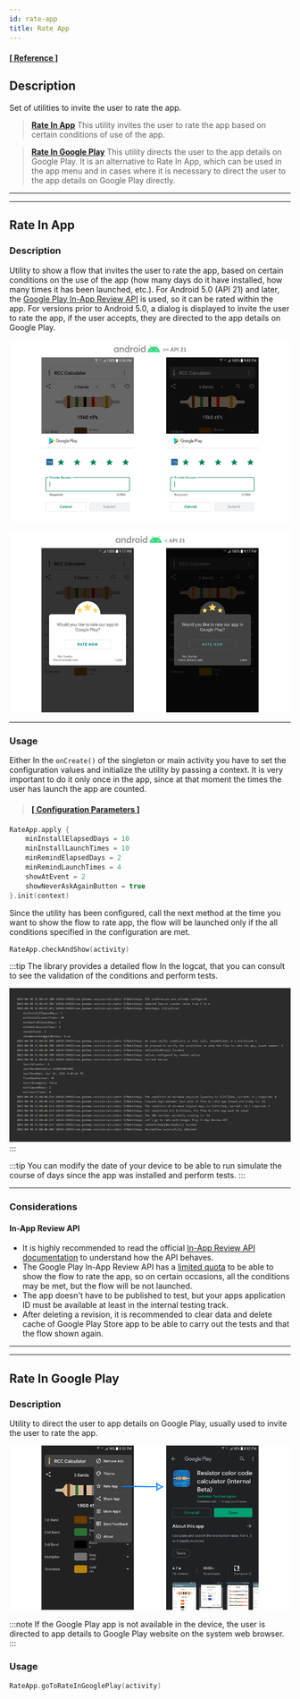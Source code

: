 ```yaml
---
id: rate-app
title: Rate App
---
```


#### <a href="../reference/androidutils/com.jeovanimartinez.androidutils.reviews/-rate-app/index.html" target="_blank"><b>[ Reference ]</b></a>

## Description

Set of utilities to invite the user to rate the app.

> [**Rate In App**](#rate-in-app) This utility invites the user to rate the app based on certain conditions of use of the app.

> [**Rate In Google Play**](#rate-in-google-play) This utility directs the user to the app details on Google Play. It is an alternative to Rate In App,
> which can be used in the app menu and in cases where it is necessary to direct the user to the app details on Google Play directly.

---
---

## Rate In App

### Description

Utility to show a flow that invites the user to rate the app, based on certain conditions on the use of the app (how many days do it have installed, 
how many times it has been launched, etc.). For Android 5.0 (API 21) and later, the [Google Play In-App Review API](https://developer.android.com/guide/playcore/in-app-review) 
is used, so it can be rated within the app. For versions prior to Android 5.0, a dialog is displayed to invite the user to rate the app, if the user 
accepts, they are directed to the app details on Google Play.

![img](../img/rate-app/rate-app-img1.png)

![img](../img/rate-app/rate-app-img2.png)

---

### Usage

Either In the `onCreate()` of the singleton or main activity you have to set the configuration values and initialize the utility by passing a context. 
It is very important to do it only once in the app, since at that moment the times the user has launch the app  are counted.

> #### <a href="../reference/androidutils/com.jeovanimartinez.androidutils.reviews/-rate-app/index.html" target="_blank"><b>[ Configuration Parameters  ]</b></a>

```kotlin
RateApp.apply {
    minInstallElapsedDays = 10
    minInstallLaunchTimes = 10
    minRemindElapsedDays = 2
    minRemindLaunchTimes = 4
    showAtEvent = 2
    showNeverAskAgainButton = true
}.init(context)
```

Since the utility has been configured, call the next method at the time you want to show the flow to rate app, the flow will be launched only if the 
all conditions specified in the configuration are met.
```kotlin
RateApp.checkAndShow(activity)
```

:::tip
The library provides a detailed flow In the logcat, that you can consult to see the validation of the conditions and perform tests.

![img](../img/rate-app/rate-app-img3.png)
:::

:::tip
You can modify the date of your device to be able to run simulate the course of days since the app was installed and perform tests.
:::

---

### Considerations

#### In-App Review API

- It is highly recommended to read the official [In-App Review API documentation](https://developer.android.com/guide/playcore/in-app-review) to 
understand how the API behaves.
- The Google Play In-App Review API has a [limited quota](https://developer.android.com/guide/playcore/in-app-review#quotas) to be able to show the 
flow to rate the app, so on certain occasions, all the conditions may be met, but the flow will be not launched.
- The app doesn't have to be published to test, but your apps application ID must be available at least in the internal testing track.
- After deleting a revision, it is recommended to clear data and delete cache of Google Play Store app to be able to carry out the tests and that the 
flow shown again.

---
---

## Rate In Google Play

### Description

Utility to direct the user to app details on Google Play, usually used to invite the user to rate the app.

![img](../img/rate-app/rate-app-img4.png)

:::note
If the Google Play app is not available in the device, the user is directed to app details to Google Play website on the system web browser.
:::

### Usage

```kotlin
RateApp.goToRateInGooglePlay(activity)
```
